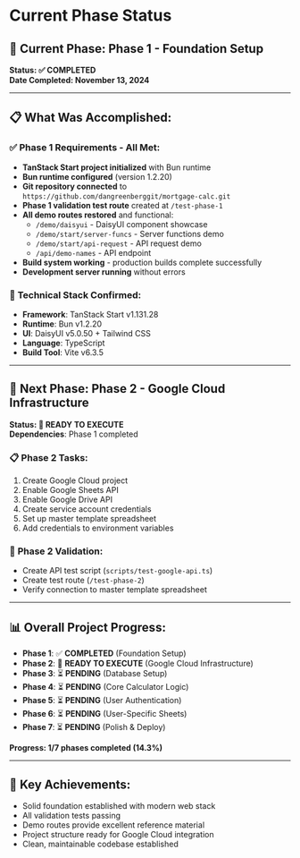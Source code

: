 # Current Phase Status

## 🎯 **Current Phase: Phase 1 - Foundation Setup**

**Status: ✅ COMPLETED**  
**Date Completed: November 13, 2024**

---

## 📋 **What Was Accomplished:**

### ✅ **Phase 1 Requirements - All Met:**

- **TanStack Start project initialized** with Bun runtime
- **Bun runtime configured** (version 1.2.20)
- **Git repository connected** to `https://github.com/dangreenberggit/mortgage-calc.git`
- **Phase 1 validation test route** created at `/test-phase-1`
- **All demo routes restored** and functional:
    - `/demo/daisyui` - DaisyUI component showcase
    - `/demo/start/server-funcs` - Server functions demo
    - `/demo/start/api-request` - API request demo
    - `/api/demo-names` - API endpoint
- **Build system working** - production builds complete successfully
- **Development server running** without errors

### 🔧 **Technical Stack Confirmed:**

- **Framework**: TanStack Start v1.131.28
- **Runtime**: Bun v1.2.20
- **UI**: DaisyUI v5.0.50 + Tailwind CSS
- **Language**: TypeScript
- **Build Tool**: Vite v6.3.5

---

## 🚀 **Next Phase: Phase 2 - Google Cloud Infrastructure**

**Status: 🔄 READY TO EXECUTE**  
**Dependencies**: Phase 1 completed

### 📋 **Phase 2 Tasks:**

1. Create Google Cloud project
2. Enable Google Sheets API
3. Enable Google Drive API
4. Create service account credentials
5. Set up master template spreadsheet
6. Add credentials to environment variables

### 🧪 **Phase 2 Validation:**

- Create API test script (`scripts/test-google-api.ts`)
- Create test route (`/test-phase-2`)
- Verify connection to master template spreadsheet

---

## 📊 **Overall Project Progress:**

- **Phase 1**: ✅ **COMPLETED** (Foundation Setup)
- **Phase 2**: 🔄 **READY TO EXECUTE** (Google Cloud Infrastructure)
- **Phase 3**: ⏳ **PENDING** (Database Setup)
- **Phase 4**: ⏳ **PENDING** (Core Calculator Logic)
- **Phase 5**: ⏳ **PENDING** (User Authentication)
- **Phase 6**: ⏳ **PENDING** (User-Specific Sheets)
- **Phase 7**: ⏳ **PENDING** (Polish & Deploy)

**Progress: 1/7 phases completed (14.3%)**

---

## 🎉 **Key Achievements:**

- Solid foundation established with modern web stack
- All validation tests passing
- Demo routes provide excellent reference material
- Project structure ready for Google Cloud integration
- Clean, maintainable codebase established
